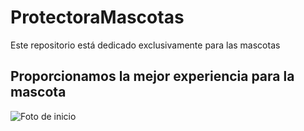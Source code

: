# ProtectoraMascotas
Este repositorio está dedicado exclusivamente para las mascotas
## Proporcionamos la mejor experiencia para la mascota
![Foto de inicio](/imagenes/perrito.gif "Un perrito muy leal")
